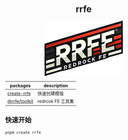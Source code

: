 <p align="center">
    <h1 align="center">rrfe</h1>
</p>
<p align="center">
    <img src="./assets/logo.png" alt="logo" width="50%"/>
</p>

| packages          | description       |
| ----------------- | ----------------- |
| [create-rrfe](./packages/create-rrfe/README.md)   | 快速创建模版      |
| [@rrfe/toolkit](./packages/toolkit/README.md) | redrcok FE 工具集 |


## 快速开始

```shell
pnpm create rrfe
```
